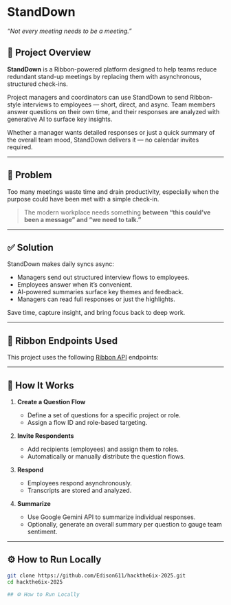 # StandDown

_“Not every meeting needs to be a meeting.”_

## 🧠 Project Overview

**StandDown** is a Ribbon-powered platform designed to help teams reduce redundant stand-up meetings by replacing them with asynchronous, structured check-ins. 

Project managers and coordinators can use StandDown to send Ribbon-style interviews to employees — short, direct, and async. Team members answer questions on their own time, and their responses are analyzed with generative AI to surface key insights. 

Whether a manager wants detailed responses or just a quick summary of the overall team mood, StandDown delivers it — no calendar invites required.

---

## 🚩 Problem

Too many meetings waste time and drain productivity, especially when the purpose could have been met with a simple check-in.

> The modern workplace needs something **between “this could’ve been a message” and “we need to talk.”**

---

## ✅ Solution

StandDown makes daily syncs async:
- Managers send out structured interview flows to employees.
- Employees answer when it’s convenient.
- AI-powered summaries surface key themes and feedback.
- Managers can read full responses or just the highlights.

Save time, capture insight, and bring focus back to deep work.

---

## 🔗 Ribbon Endpoints Used

This project uses the following [Ribbon API](https://www.hey.ribbon.cool) endpoints:



---

## 🧪 How It Works

1. **Create a Question Flow**
   - Define a set of questions for a specific project or role.
   - Assign a flow ID and role-based targeting.

2. **Invite Respondents**
   - Add recipients (employees) and assign them to roles.
   - Automatically or manually distribute the question flows.

3. **Respond**
   - Employees respond asynchronously.
   - Transcripts are stored and analyzed.

4. **Summarize**
   - Use Google Gemini API to summarize individual responses.
   - Optionally, generate an overall summary per question to gauge team sentiment.

---

## ⚙️ How to Run Locally

```bash
git clone https://github.com/Edison611/hackthe6ix-2025.git
cd hackthe6ix-2025

## ⚙️ How to Run Locally
